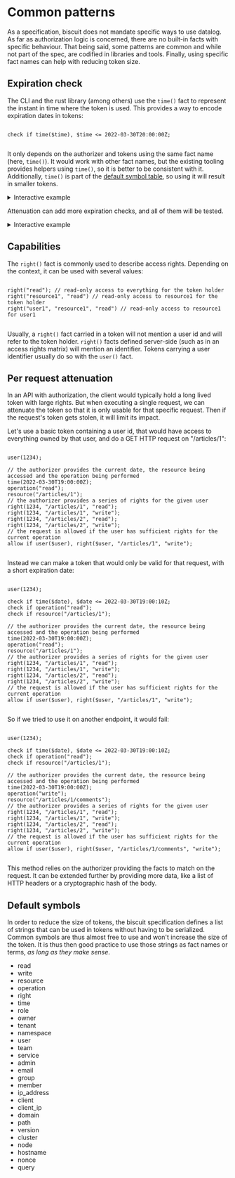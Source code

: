 # Common patterns

As a specification, biscuit does not mandate specific ways to use datalog. As far as authorization logic is concerned,
there are no built-in facts with specific  behaviour. That being said, some patterns are common and while not part of
the spec, are codified in libraries and tools. Finally, using specific fact names can help with reducing token size.

## Expiration check

The CLI and the rust library (among others) use the `time()` fact to represent the instant in time where the token is used.
This provides a way to encode expiration dates in tokens:

<bc-datalog-editor readonly="readonly">
   <code>
check if time($time), $time <= 2022-03-30T20:00:00Z;
  </code>
</bc-datalog-editor>

It only depends on the authorizer and tokens using the same fact name (here, `time()`). It would work with other fact names,
but the existing tooling provides helpers using `time()`, so it is better to be consistent with it. Additionally, `time()`
is part of the [default symbol table](#default-symbols), so using it will result in smaller tokens.

<details>
<summary>Interactive example</summary>
<bc-datalog-playground showBlocks="true">
  <code class="block">
check if time($time), $time <= 2022-03-30T20:00:00Z;
  </code>
  <code class="authorizer">
// the authorizer can provide a fact containing the current time
time(2022-03-30T19:00:00Z);
allow if true;
  </code>
</bc-datalog-playground>
</details>

Attenuation can add more expiration checks, and all of them will be tested.

<details>
<summary>Interactive example</summary>
<bc-datalog-playground showBlocks="true">
  <code class="block">
check if time($time), $time <= 2022-03-30T20:00:00Z;
  </code>
    <code class="block">
check if time($time), $time <= 2022-03-30T18:30:00Z;
  </code>
  <code class="authorizer">
// the authorizer can provide a fact containing the current time
time(2022-03-30T19:00:00Z);
allow if true;
  </code>
</bc-datalog-playground>
</details>

## Capabilities

The `right()` fact is commonly used to describe access rights. Depending on the context, it can be used with several values:

<bc-datalog-editor>
  <code>
right("read"); // read-only access to everything for the token holder
right("resource1", "read") // read-only access to resource1 for the token holder
right("user1", "resource1", "read") // read-only access to resource1 for user1
  </code>
</bc-datalog-editor>

Usually, a `right()` fact carried in a token will not mention a user id and will refer to the token holder. `right()` facts
defined server-side (such as in an access rights matrix) will mention an identifier. Tokens carrying a user identifier
usually do so with the `user()` fact.

## Per request attenuation

In an API with authorization, the client would typically hold a long lived
token with large rights. But when executing a single request, we can attenuate
the token so that it is only usable for that specific request.
Then if the request's token gets stolen, it will limit its impact.

Let's use a basic token containing a user id, that would have access to everything
owned by that user, and do a GET HTTP request on "/articles/1":

<bc-datalog-playground showBlocks="true">
  <code class="block">
user(1234);
  </code>
  <code class="authorizer">
// the authorizer provides the current date, the resource being accessed and the operation being performed
time(2022-03-30T19:00:00Z);
operation("read");
resource("/articles/1");
// the authorizer provides a series of rights for the given user
right(1234, "/articles/1", "read");
right(1234, "/articles/1", "write");
right(1234, "/articles/2", "read");
right(1234, "/articles/2", "write");
// the request is allowed if the user has sufficient rights for the current operation
allow if user($user), right($user, "/articles/1", "write");
  </code>
</bc-datalog-playground>

Instead we can make a token that would only be valid for that request, with a short
expiration date:

<bc-datalog-playground showBlocks="true">
  <code class="block">
user(1234);
  </code>
    <code class="block">
check if time($date), $date <= 2022-03-30T19:00:10Z;
check if operation("read");
check if resource("/articles/1");
  </code>
  <code class="authorizer">
// the authorizer provides the current date, the resource being accessed and the operation being performed
time(2022-03-30T19:00:00Z);
operation("read");
resource("/articles/1");
// the authorizer provides a series of rights for the given user
right(1234, "/articles/1", "read");
right(1234, "/articles/1", "write");
right(1234, "/articles/2", "read");
right(1234, "/articles/2", "write");
// the request is allowed if the user has sufficient rights for the current operation
allow if user($user), right($user, "/articles/1", "write");
  </code>
</bc-datalog-playground>

So if we tried to use it on another endpoint, it would fail:

<bc-datalog-playground showBlocks="true">
  <code class="block">
user(1234);
  </code>
    <code class="block">
check if time($date), $date <= 2022-03-30T19:00:10Z;
check if operation("read");
check if resource("/articles/1");
  </code>
  <code class="authorizer">
// the authorizer provides the current date, the resource being accessed and the operation being performed
time(2022-03-30T19:00:00Z);
operation("write");
resource("/articles/1/comments");
// the authorizer provides a series of rights for the given user
right(1234, "/articles/1", "read");
right(1234, "/articles/1", "write");
right(1234, "/articles/2", "read");
right(1234, "/articles/2", "write");
// the request is allowed if the user has sufficient rights for the current operation
allow if user($user), right($user, "/articles/1/comments", "write");
  </code>
</bc-datalog-playground>

This method relies on the authorizer providing the facts to match on the request. It can be extended further by providing
more data, like a list of HTTP headers or a cryptographic hash of the body.

## Default symbols

In order to reduce the size of tokens, the biscuit specification defines a list of strings that can be used in tokens
without having to be serialized. Common symbols are thus almost free to use and won't increase the size of the token.
It is thus then good practice to use those strings as fact names or terms, _as long as they make sense_.

- read
- write
- resource
- operation
- right
- time
- role
- owner
- tenant
- namespace
- user
- team
- service
- admin
- email
- group
- member
- ip_address
- client
- client_ip
- domain
- path
- version
- cluster
- node
- hostname
- nonce
- query
